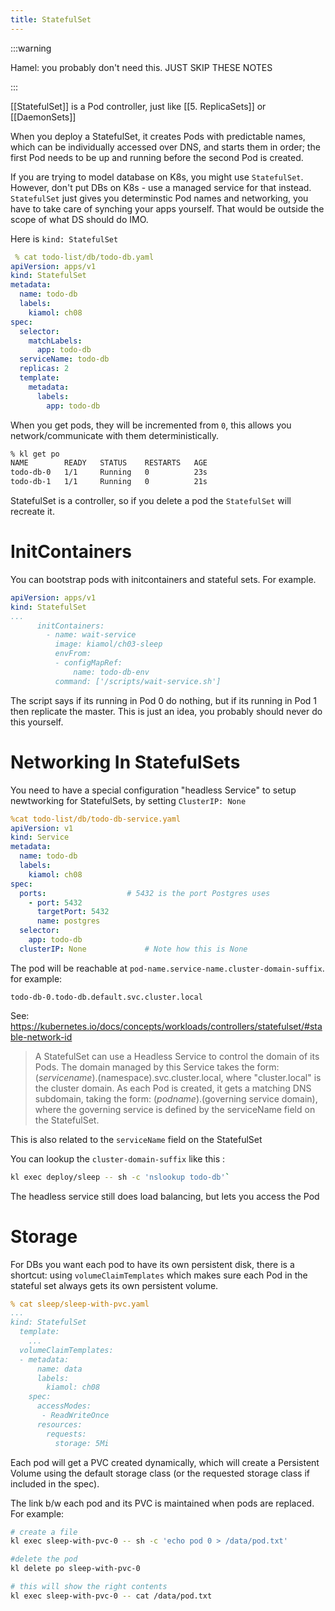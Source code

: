 ```yaml
---
title: StatefulSet
---
```


:::warning

Hamel: you probably don't need this. JUST SKIP THESE NOTES

:::


[[StatefulSet]] is a Pod controller, just like [[5. ReplicaSets]] or [[DaemonSets]]

When you deploy a StatefulSet, it creates Pods with predictable names, which can be individually accessed over DNS, and starts them in order; the first Pod needs to be up and running before the second Pod is created.

If you are trying to model database on K8s, you might use `StatefulSet`.  However, don't put DBs on K8s - use a managed service for that instead.  `StatefulSet` just gives you determinstic Pod names and networking, you have to take care of synching your apps yourself.   That would be outside the scope of what DS should do IMO.


Here is `kind: StatefulSet`
```yaml
 % cat todo-list/db/todo-db.yaml                                                                                                      
apiVersion: apps/v1
kind: StatefulSet
metadata:
  name: todo-db
  labels:
    kiamol: ch08
spec:
  selector:
    matchLabels:
      app: todo-db
  serviceName: todo-db
  replicas: 2
  template:
    metadata:
      labels:
        app: todo-db
```

When you get pods, they will be incremented from `0`, this allows you network/communicate with them deterministically. 

```sh
% kl get po                                                                                                                         
NAME        READY   STATUS    RESTARTS   AGE
todo-db-0   1/1     Running   0          23s
todo-db-1   1/1     Running   0          21s
```

StatefulSet is a controller, so if you delete a pod the `StatefulSet` will recreate it.

# InitContainers
You can bootstrap pods with initcontainers and stateful sets.  For example. 

```yaml
apiVersion: apps/v1
kind: StatefulSet
...
      initContainers:
        - name: wait-service
          image: kiamol/ch03-sleep
          envFrom:
          - configMapRef:
              name: todo-db-env
          command: ['/scripts/wait-service.sh']
```
The script says if its running in Pod 0 do nothing, but if its running in Pod 1 then replicate the master.  This is just an idea, you probably should never do this yourself. 

# Networking In StatefulSets

You need to have a special configuration "headless Service" to setup newtworking for StatefulSets, by setting `ClusterIP: None`

```yaml
%cat todo-list/db/todo-db-service.yaml                                                                                              
apiVersion: v1
kind: Service
metadata:
  name: todo-db
  labels:
    kiamol: ch08
spec:
  ports:                  # 5432 is the port Postgres uses
    - port: 5432
      targetPort: 5432 
      name: postgres
  selector:
    app: todo-db
  clusterIP: None             # Note how this is None
```

The pod will be reachable at `pod-name.service-name.cluster-domain-suffix`. for example:

```
todo-db-0.todo-db.default.svc.cluster.local
```


See: https://kubernetes.io/docs/concepts/workloads/controllers/statefulset/#stable-network-id

> A StatefulSet can use a Headless Service to control the domain of its Pods. The domain managed by this Service takes the form: $(service name).$(namespace).svc.cluster.local, where "cluster.local" is the cluster domain. As each Pod is created, it gets a matching DNS subdomain, taking the form: $(podname).$(governing service domain), where the governing service is defined by the serviceName field on the StatefulSet.

This is also related to the `serviceName` field on the StatefulSet

You can lookup the `cluster-domain-suffix` like this : 

```bash
kl exec deploy/sleep -- sh -c 'nslookup todo-db'`
```

The headless service still does load balancing, but lets you access the Pod

# Storage

For DBs you want each pod to have its own persistent disk, there is a shortcut: using `volumeClaimTemplates` which makes sure each Pod in the stateful set always gets its own persistent volume.  

```yaml
% cat sleep/sleep-with-pvc.yaml                                             
...
kind: StatefulSet
  template:
	...
  volumeClaimTemplates:
  - metadata:
      name: data
      labels:
        kiamol: ch08
    spec:
      accessModes:
       - ReadWriteOnce
      resources:
        requests:
          storage: 5Mi
```

Each pod will get a PVC created dynamically, which will create a Persistent Volume using the default storage class (or the requested storage class if included in the spec).

The link b/w each pod and its PVC is maintained when pods are replaced.   For example:

```bash
# create a file
kl exec sleep-with-pvc-0 -- sh -c 'echo pod 0 > /data/pod.txt'

#delete the pod
kl delete po sleep-with-pvc-0

# this will show the right contents
kl exec sleep-with-pvc-0 -- cat /data/pod.txt
```